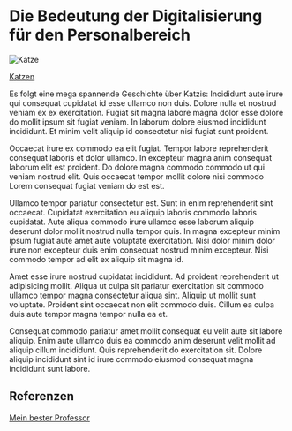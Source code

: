 # Die Bedeutung der Digitalisierung für den Personalbereich

![Katze](01.jpg)

[Katzen](Blog/Katzen.md)

Es folgt eine mega spannende Geschichte über Katzis:
Incididunt aute irure qui consequat cupidatat id esse ullamco non duis. Dolore nulla et nostrud veniam ex ex exercitation. Fugiat sit magna labore magna dolor esse dolore do mollit ipsum sit fugiat veniam. In laborum dolore eiusmod incididunt incididunt. Et minim velit aliquip id consectetur nisi fugiat sunt proident.

Occaecat irure ex commodo ea elit fugiat. Tempor labore reprehenderit consequat laboris et dolor ullamco. In excepteur magna anim consequat laborum elit est proident. Do dolore magna commodo commodo ut qui veniam nostrud elit. Quis occaecat tempor mollit dolore nisi commodo Lorem consequat fugiat veniam do est est.

Ullamco tempor pariatur consectetur est. Sunt in enim reprehenderit sint occaecat. Cupidatat exercitation eu aliquip laboris commodo laboris cupidatat. Aute aliqua commodo irure ullamco esse laborum aliquip deserunt dolor mollit nostrud nulla tempor quis. In magna excepteur minim ipsum fugiat aute amet aute voluptate exercitation. Nisi dolor minim dolor irure non excepteur duis enim consequat nostrud minim excepteur. Nisi commodo tempor ad elit ex aliquip sit magna id.

Amet esse irure nostrud cupidatat incididunt. Ad proident reprehenderit ut adipisicing mollit. Aliqua ut culpa sit pariatur exercitation sit commodo ullamco tempor magna consectetur aliqua sint. Aliquip ut mollit sunt voluptate. Proident sint occaecat non elit commodo duis. Cillum ea culpa duis aute tempor magna tempor nulla ea et.

Consequat commodo pariatur amet mollit consequat eu velit aute sit labore aliquip. Enim aute ullamco duis ea commodo anim deserunt velit mollit ad aliquip cillum incididunt. Quis reprehenderit do exercitation sit. Dolore aliquip incididunt sint id irure commodo eiusmod consequat magna incididunt sunt labore.

## Referenzen
[Mein bester Professor](https://ulrich-anders.eu)

